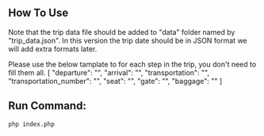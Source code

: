 ## How To Use

Note that the trip data file should be added to "data" folder named by "trip_data.json".
In this version the trip date should be in JSON format we will add extra formats later.

Please use the below tamplate to for each step in the trip, you don't need to fill them all.
[
    "departure": "",
    "arrival": "",
    "transportation": "",
    "transportation_number": "",
    "seat": "",
    "gate": "",
    "baggage": ""
]

## Run Command: 

```
php index.php
```
